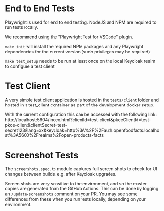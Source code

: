 # End to End Tests

Playwright is used for end to end testing. NodeJS and NPM are required to run tests locally.

We recommend using the "Playwright Test for VSCode" plugin.

`make init` will install the required NPM packages and any Playwright dependencies for the current version (sudo privileges may be required).

`make test_setup` needs to be run at least once on the local Keycloak realm to configure a test client.

# Test Client

A very simple test client application is hosted in the `tests/client` folder and hosted in a test_client container as part of the development docker setup.

With the current configuration this can be accessed with the following link: http://localhost:5604/index.html?clientId=test-client&pkceClientId=test-pkce-client&clientSecret=test-secret123&lang=xx&keycloak=http%3A%2F%2Fauth.openfoodfacts.localhost%3A5600%2Frealms%2Fopen-products-facts

# Screenshot Tests

The `screenshots.spec.ts` module captures full screen shots to check for UI changes between builds, e.g. after Keycloak upgrades.

Screen shots are very sensitive to the environment, and so the master copies are generated from the GitHub Actions. This can be done by logging an `/update-screenshots` comment on your PR.  You may see some differences from these when you run tests locally, depending on your environment.

